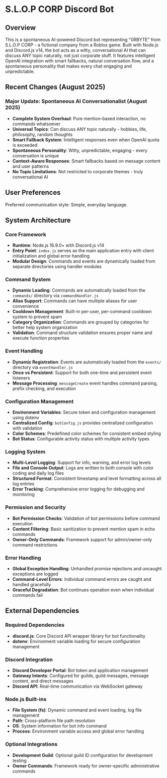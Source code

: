 # S.L.O.P CORP Discord Bot

## Overview

This is a spontaneous AI-powered Discord bot representing "0RBYTE" from S.L.O.P CORP - a fictional company from a Roblox game. Built with Node.js and Discord.js v14, the bot acts as a witty, conversational AI that can discuss ANY topic naturally, not just corporate stuff. It features intelligent OpenAI integration with smart fallbacks, natural conversation flow, and a spontaneous personality that makes every chat engaging and unpredictable.

## Recent Changes (August 2025)

### Major Update: Spontaneous AI Conversationalist (August 2025)
- **Complete System Overhaul**: Pure mention-based interaction, no commands whatsoever
- **Universal Topics**: Can discuss ANY topic naturally - hobbies, life, philosophy, random thoughts
- **Smart Fallback System**: Intelligent responses even when OpenAI quota is exceeded
- **Spontaneous Personality**: Witty, unpredictable, engaging - every conversation is unique
- **Context-Aware Responses**: Smart fallbacks based on message content and user patterns
- **No Topic Limitations**: Not restricted to corporate themes - truly conversational AI

## User Preferences

Preferred communication style: Simple, everyday language.

## System Architecture

### Core Framework
- **Runtime**: Node.js 16.9.0+ with Discord.js v14
- **Entry Point**: `index.js` serves as the main application entry with client initialization and global error handling
- **Modular Design**: Commands and events are dynamically loaded from separate directories using handler modules

### Command System
- **Dynamic Loading**: Commands are automatically loaded from the `commands/` directory via `commandHandler.js`
- **Alias Support**: Commands can have multiple aliases for user convenience
- **Cooldown Management**: Built-in per-user, per-command cooldown system to prevent spam
- **Category Organization**: Commands are grouped by categories for better help system organization
- **Validation**: Command structure validation ensures proper name and execute function properties

### Event Handling
- **Dynamic Registration**: Events are automatically loaded from the `events/` directory via `eventHandler.js`
- **Once vs Persistent**: Support for both one-time and persistent event listeners
- **Message Processing**: `messageCreate` event handles command parsing, prefix checking, and execution

### Configuration Management
- **Environment Variables**: Secure token and configuration management using dotenv
- **Centralized Config**: `botConfig.js` provides centralized configuration with validation
- **Color Schemes**: Predefined color schemes for consistent embed styling
- **Bot Status**: Configurable activity status with multiple activity types

### Logging System
- **Multi-Level Logging**: Support for info, warning, and error log levels
- **File and Console Output**: Logs are written to both console with color coding and daily log files
- **Structured Format**: Consistent timestamp and level formatting across all log entries
- **Error Tracking**: Comprehensive error logging for debugging and monitoring

### Permission and Security
- **Bot Permission Checks**: Validation of bot permissions before command execution
- **Content Filtering**: Basic sanitization to prevent mention spam in echo commands
- **Owner-Only Commands**: Framework support for admin/owner-only command restrictions

### Error Handling
- **Global Exception Handling**: Unhandled promise rejections and uncaught exceptions are logged
- **Command-Level Errors**: Individual command errors are caught and handled gracefully
- **Graceful Degradation**: Bot continues operation even when individual commands fail

## External Dependencies

### Required Dependencies
- **discord.js**: Core Discord API wrapper library for bot functionality
- **dotenv**: Environment variable loading for secure configuration management

### Discord Integration
- **Discord Developer Portal**: Bot token and application management
- **Gateway Intents**: Configured for guilds, guild messages, message content, and direct messages
- **Discord API**: Real-time communication via WebSocket gateway

### Node.js Built-ins
- **File System (fs)**: Dynamic command and event loading, log file management
- **Path**: Cross-platform file path resolution
- **OS**: System information for bot info command
- **Process**: Environment variable access and global error handling

### Optional Integrations
- **Development Guild**: Optional guild ID configuration for development testing
- **Owner Commands**: Framework ready for owner-specific administrative commands